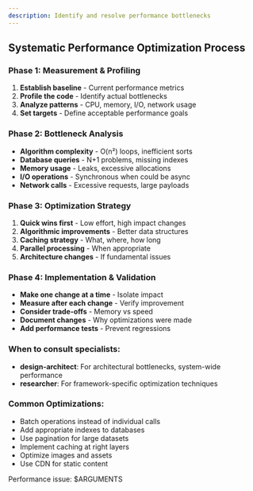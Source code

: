 ```yaml
---
description: Identify and resolve performance bottlenecks
---
```


## Systematic Performance Optimization Process

### Phase 1: Measurement & Profiling
1. **Establish baseline** - Current performance metrics
2. **Profile the code** - Identify actual bottlenecks
3. **Analyze patterns** - CPU, memory, I/O, network usage
4. **Set targets** - Define acceptable performance goals

### Phase 2: Bottleneck Analysis
- **Algorithm complexity** - O(n²) loops, inefficient sorts
- **Database queries** - N+1 problems, missing indexes
- **Memory usage** - Leaks, excessive allocations
- **I/O operations** - Synchronous when could be async
- **Network calls** - Excessive requests, large payloads

### Phase 3: Optimization Strategy
1. **Quick wins first** - Low effort, high impact changes
2. **Algorithmic improvements** - Better data structures
3. **Caching strategy** - What, where, how long
4. **Parallel processing** - When appropriate
5. **Architecture changes** - If fundamental issues

### Phase 4: Implementation & Validation
- **Make one change at a time** - Isolate impact
- **Measure after each change** - Verify improvement
- **Consider trade-offs** - Memory vs speed
- **Document changes** - Why optimizations were made
- **Add performance tests** - Prevent regressions

### When to consult specialists:
- **design-architect**: For architectural bottlenecks, system-wide performance
- **researcher**: For framework-specific optimization techniques

### Common Optimizations:
- Batch operations instead of individual calls
- Add appropriate indexes to databases
- Use pagination for large datasets
- Implement caching at right layers
- Optimize images and assets
- Use CDN for static content

Performance issue: $ARGUMENTS